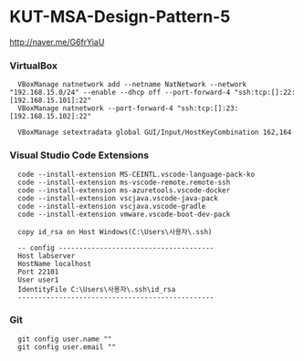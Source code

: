 # KUT-MSA-Design-Pattern-5

http://naver.me/G6frYiaU

### VirtualBox 

      VBoxManage natnetwork add --netname NatNetwork --network "192.168.15.0/24" --enable --dhcp off --port-forward-4 "ssh:tcp:[]:22:[192.168.15.101]:22"
      VBoxManage natnetwork --port-forward-4 "ssh:tcp:[]:23:[192.168.15.102]:22"
      
      VBoxManage setextradata global GUI/Input/HostKeyCombination 162,164

### Visual Studio Code Extensions

      code --install-extension MS-CEINTL.vscode-language-pack-ko
      code --install-extension ms-vscode-remote.remote-ssh
      code --install-extension ms-azuretools.vscode-docker
      code --install-extension vscjava.vscode-java-pack
      code --install-extension vscjava.vscode-gradle
      code --install-extension vmware.vscode-boot-dev-pack

      copy id_rsa on Host Windows(C:\Users\사용자\.ssh)

      -- config --------------------------------------
      Host labserver
      HostName localhost
      Port 22101
      User user1
      IdentityFile C:\Users\사용자\.ssh\id_rsa
      ------------------------------------------------

### Git 

      git config user.name ""
      git config user.email ""
